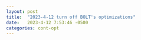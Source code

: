 ```yaml
---
layout: post
title:  "2023-4-12 turn off BOLT's optimizations"
date:   2023-4-12 7:53:46 -0500
categories: cont-opt 
---
```


